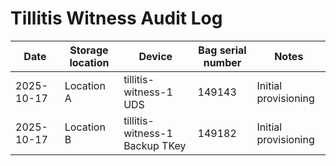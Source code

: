 # Tillitis Witness Audit Log

| Date       | Storage location | Device                            | Bag serial number | Notes                    |
|------------|------------------|-----------------------------------|-------------------|--------------------------|
| 2025-10-17 | Location A       | tillitis-witness-1 UDS            | 149143            | Initial provisioning     |
| 2025-10-17 | Location B       | tillitis-witness-1 Backup TKey    | 149182            | Initial provisioning     |
